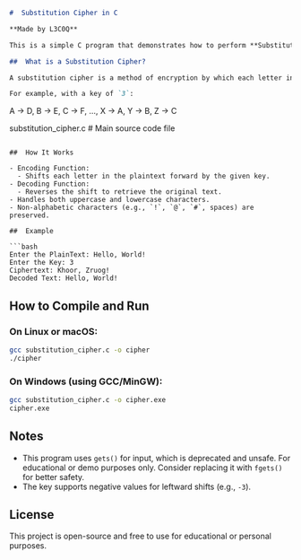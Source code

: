 ```markdown
#  Substitution Cipher in C

**Made by L3C0Q**

This is a simple C program that demonstrates how to perform **Substitution Cipher encoding and decoding**, also known as the Caesar Cipher. The program supports both uppercase and lowercase alphabetic characters and preserves any non-alphabetic characters (e.g., punctuation and spaces).

##  What is a Substitution Cipher?

A substitution cipher is a method of encryption by which each letter in the plaintext is replaced by a letter some fixed number of positions down (or up) the alphabet.

For example, with a key of `3`:
```
A → D, B → E, C → F, ..., X → A, Y → B, Z → C

substitution_cipher.c    # Main source code file
```

##  How It Works

- Encoding Function:
  - Shifts each letter in the plaintext forward by the given key.
- Decoding Function:
  - Reverses the shift to retrieve the original text.
- Handles both uppercase and lowercase characters.
- Non-alphabetic characters (e.g., `!`, `@`, `#`, spaces) are preserved.

##  Example

```bash
Enter the PlainText: Hello, World!
Enter the Key: 3
Ciphertext: Khoor, Zruog!
Decoded Text: Hello, World!
```

##  How to Compile and Run

### On Linux or macOS:

```bash
gcc substitution_cipher.c -o cipher
./cipher
```

### On Windows (using GCC/MinGW):

```bash
gcc substitution_cipher.c -o cipher.exe
cipher.exe
```

## Notes

- This program uses `gets()` for input, which is deprecated and unsafe. For educational or demo purposes only. Consider replacing it with `fgets()` for better safety.
- The key supports negative values for leftward shifts (e.g., `-3`).

##  License

This project is open-source and free to use for educational or personal purposes.
